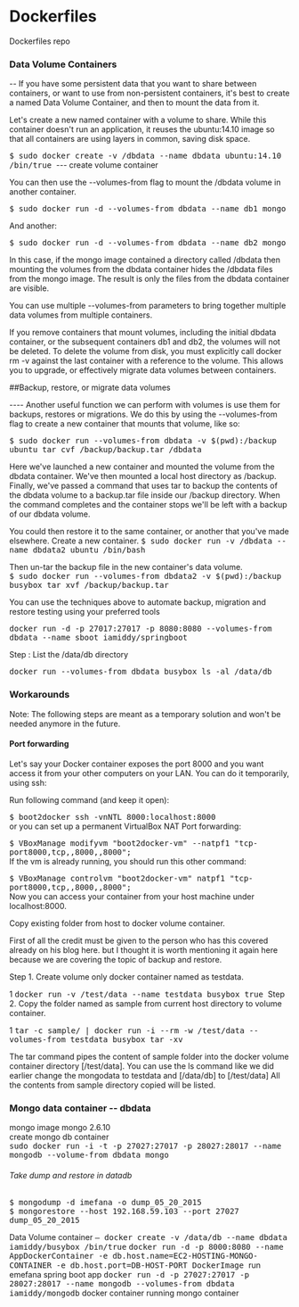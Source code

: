 # Dockerfiles
Dockerfiles repo

### Data Volume Containers

-- If you have some persistent data that you want to share between containers, or want to use from non-persistent containers, it's best to create a named Data Volume Container, and then to mount the data from it. <br/>

Let's create a new named container with a volume to share. While this container doesn't run an application, it reuses the ubuntu:14.10 image so that all containers are using layers in common, saving disk space. <br/>

<tt> $ sudo docker create -v /dbdata --name dbdata ubuntu:14.10 /bin/true  </tt> --- create volume container <br/>

You can then use the --volumes-from flag to mount the /dbdata volume in another container.

<tt> $ sudo docker run -d --volumes-from dbdata --name db1 mongo </tt> <br/>

And another:

<tt> $ sudo docker run -d --volumes-from dbdata --name db2 mongo </tt> <br/>

In this case, if the mongo image contained a directory called /dbdata then mounting the volumes from the dbdata container hides the /dbdata files from the mongo image. The result is only the files from the dbdata container are visible.

You can use multiple --volumes-from parameters to bring together multiple data volumes from multiple containers.

If you remove containers that mount volumes, including the initial dbdata container, or the subsequent containers db1 and db2, the volumes will not be deleted. To delete the volume from disk, you must explicitly call docker rm -v against the last container with a reference to the volume. This allows you to upgrade, or effectively migrate data volumes between containers.

##Backup, restore, or migrate data volumes

---- Another useful function we can perform with volumes is use them for backups, restores or migrations. We do this by using the --volumes-from flag to create a new container that mounts that volume, like so:

<tt> $ sudo docker run --volumes-from dbdata -v $(pwd):/backup ubuntu tar cvf /backup/backup.tar /dbdata </tt> <br/>

Here we've launched a new container and mounted the volume from the dbdata container. We've then mounted a local host directory as /backup. Finally, we've passed a command that uses tar to backup the contents of the dbdata volume to a backup.tar file inside our /backup directory. When the command completes and the container stops we'll be left with a backup of our dbdata volume. <br/>

You could then restore it to the same container, or another that you've made elsewhere. Create a new container.
<tt> $ sudo docker run -v /dbdata --name dbdata2 ubuntu /bin/bash </tt> <br/>

Then un-tar the backup file in the new container's data volume. <br/>
<tt>$ sudo docker run --volumes-from dbdata2 -v $(pwd):/backup busybox tar xvf /backup/backup.tar </tt>

You can use the techniques above to automate backup, migration and restore testing using your preferred tools


<tt> docker run -d -p 27017:27017 -p 8080:8080 --volumes-from dbdata --name sboot iamiddy/springboot </tt>

Step : List the /data/db directory

<tt> docker run --volumes-from dbdata busybox ls -al /data/db </tt>



### Workarounds
Note: The following steps are meant as a temporary solution and won't be needed anymore in the future.

#### Port forwarding

Let's say your Docker container exposes the port 8000 and you want access it from your other computers on your LAN. You can do it temporarily, using ssh: <br/>

Run following command (and keep it open):

<tt> $ boot2docker ssh -vnNTL 8000:localhost:8000 </tt> <br/>
or you can set up a permanent VirtualBox NAT Port forwarding:

<tt> $ VBoxManage modifyvm "boot2docker-vm" --natpf1 "tcp-port8000,tcp,,8000,,8000"; </tt> <br/>
If the vm is already running, you should run this other command:

<tt> $ VBoxManage controlvm "boot2docker-vm" natpf1 "tcp-port8000,tcp,,8000,,8000"; </tt> <br/>
Now you can access your container from your host machine under localhost:8000. <br/>

Copy existing folder from host to docker volume container. <br/>

First of all the credit must be given to the person who has this covered already on his blog here. but I thought it is worth mentioning it again here because we are covering the topic of backup and restore.<br/>

Step 1. Create volume only docker container named as testdata.

1 <tt> docker run -v /test/data --name testdata busybox true </tt>
Step 2. Copy the folder named as sample from current host directory to volume container.

1 <tt> tar -c sample/ | docker run -i --rm -w /test/data --volumes-from testdata busybox tar -xv </tt>
 
 The tar command  pipes the content of sample folder into the docker volume container directory [/test/data].
You can use the ls command like we did earlier change the mongodata to testdata and [/data/db] to [/test/data]
All the contents from sample directory copied will be listed.


### Mongo data container -- dbdata
mongo image mongo 2.6.10 <br/>
create mongo db container <br/>
<tt>sudo docker run -i -t -p 27027:27017 -p 28027:28017 --name mongodb  --volume-from dbdata mongo </tt>

###### Take dump and restore in datadb
<tt>
$ mongodump -d imefana -o dump_05_20_2015 </tt><br/>
<tt>
$ mongorestore --host 192.168.59.103 --port 27027 dump_05_20_2015 
</tt>

Data Volume container
<tt>— docker create -v /data/db --name dbdata iamiddy/busybox /bin/true</tt>
<tt>docker run -d -p 8000:8080 --name AppDockerContainer -e db.host.name=EC2-HOSTING-MONGO-CONTAINER -e db.host.port=DB-HOST-PORT DockerImage </tt>run emefana spring boot app 
<tt>docker run -d -p 27027:27017 -p 28027:28017 --name mongodb  --volumes-from dbdata iamiddy/mongodb</tt> docker container running mongo container 

